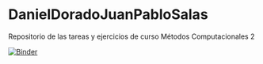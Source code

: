 # DanielDoradoJuanPabloSalas

Repositorio de las tareas y ejercicios de curso Métodos Computacionales 2

[![Binder](https://mybinder.org/badge_logo.svg)](https://mybinder.org/v2/gh/juanpablosalas/DanielDoradoJuanPabloSalas/HEAD)
